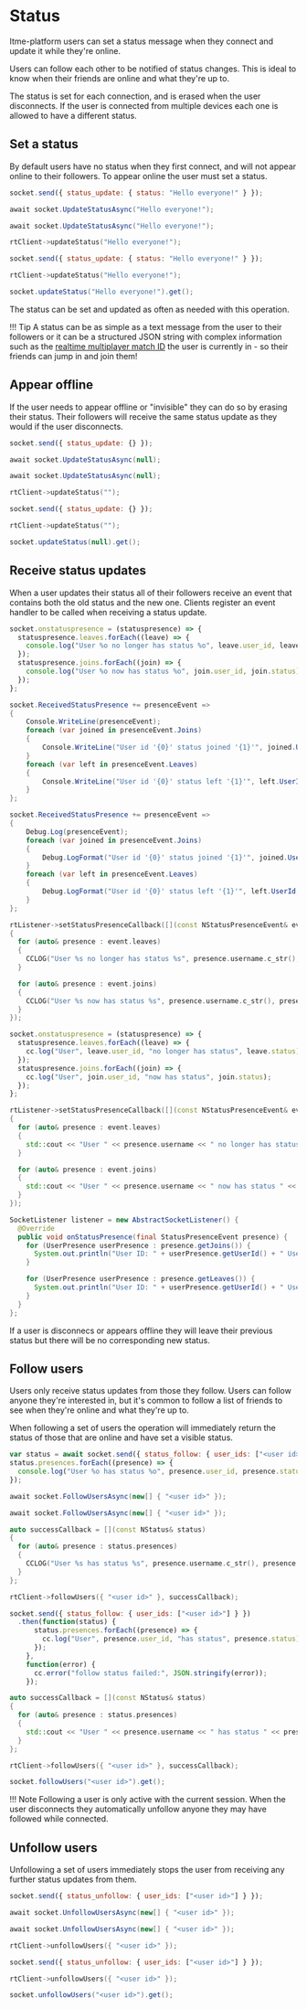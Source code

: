 # Status

Itme-platform users can set a status message when they connect and update it while they're online.

Users can follow each other to be notified of status changes. This is ideal to know when their friends are online and what they're up to.

The status is set for each connection, and is erased when the user disconnects. If the user is connected from multiple devices each one is allowed to have a different status.

## Set a status

By default users have no status when they first connect, and will not appear online to their followers. To appear online the user must set a status.

```js tab="JavaScript"
socket.send({ status_update: { status: "Hello everyone!" } });
```

```csharp tab=".NET"
await socket.UpdateStatusAsync("Hello everyone!");
```

```csharp tab="Unity"
await socket.UpdateStatusAsync("Hello everyone!");
```

```cpp tab="Cocos2d-x C++"
rtClient->updateStatus("Hello everyone!");
```

```js tab="Cocos2d-x JS"
socket.send({ status_update: { status: "Hello everyone!" } });
```

```cpp tab="C++"
rtClient->updateStatus("Hello everyone!");
```

```java tab="Java"
socket.updateStatus("Hello everyone!").get();
```

The status can be set and updated as often as needed with this operation.

!!! Tip
    A status can be as simple as a text message from the user to their followers or it can be a structured JSON string with complex information such as the [realtime multiplayer match ID](gameplay-multiplayer-realtime.md) the user is currently in - so their friends can jump in and join them!

## Appear offline

If the user needs to appear offline or "invisible" they can do so by erasing their status. Their followers will receive the same status update as they would if the user disconnects.

```js tab="JavaScript"
socket.send({ status_update: {} });
```

```csharp tab=".NET"
await socket.UpdateStatusAsync(null);
```

```csharp tab="Unity"
await socket.UpdateStatusAsync(null);
```

```cpp tab="Cocos2d-x C++"
rtClient->updateStatus("");
```

```js tab="Cocos2d-x JS"
socket.send({ status_update: {} });
```

```cpp tab="C++"
rtClient->updateStatus("");
```

```java tab="Java"
socket.updateStatus(null).get();
```

## Receive status updates

When a user updates their status all of their followers receive an event that contains both the old status and the new one. Clients register an event handler to be called when receiving a status update.

```js tab="JavaScript"
socket.onstatuspresence = (statuspresence) => {
  statuspresence.leaves.forEach((leave) => {
    console.log("User %o no longer has status %o", leave.user_id, leave.status);
  });
  statuspresence.joins.forEach((join) => {
    console.log("User %o now has status %o", join.user_id, join.status);
  });
};
```

```csharp tab=".NET"
socket.ReceivedStatusPresence += presenceEvent =>
{
    Console.WriteLine(presenceEvent);
    foreach (var joined in presenceEvent.Joins)
    {
        Console.WriteLine("User id '{0}' status joined '{1}'", joined.UserId, joined.Status);
    }
    foreach (var left in presenceEvent.Leaves)
    {
        Console.WriteLine("User id '{0}' status left '{1}'", left.UserId, left.Status);
    }
};
```

```csharp tab="Unity"
socket.ReceivedStatusPresence += presenceEvent =>
{
    Debug.Log(presenceEvent);
    foreach (var joined in presenceEvent.Joins)
    {
        Debug.LogFormat("User id '{0}' status joined '{1}'", joined.UserId, joined.Status);
    }
    foreach (var left in presenceEvent.Leaves)
    {
        Debug.LogFormat("User id '{0}' status left '{1}'", left.UserId, left.Status);
    }
};
```

```cpp tab="Cocos2d-x C++"
rtListener->setStatusPresenceCallback([](const NStatusPresenceEvent& event)
{
  for (auto& presence : event.leaves)
  {
    CCLOG("User %s no longer has status %s", presence.username.c_str(), presence.status.c_str());
  }

  for (auto& presence : event.joins)
  {
    CCLOG("User %s now has status %s", presence.username.c_str(), presence.status.c_str());
  }
});
```

```js tab="Cocos2d-x JS"
socket.onstatuspresence = (statuspresence) => {
  statuspresence.leaves.forEach((leave) => {
    cc.log("User", leave.user_id, "no longer has status", leave.status);
  });
  statuspresence.joins.forEach((join) => {
    cc.log("User", join.user_id, "now has status", join.status);
  });
};
```

```cpp tab="C++"
rtListener->setStatusPresenceCallback([](const NStatusPresenceEvent& event)
{
  for (auto& presence : event.leaves)
  {
    std::cout << "User " << presence.username << " no longer has status " << presence.status << std::endl;
  }

  for (auto& presence : event.joins)
  {
    std::cout << "User " << presence.username << " now has status " << presence.status << std::endl;
  }
});
```

```java tab="Java"
SocketListener listener = new AbstractSocketListener() {
  @Override
  public void onStatusPresence(final StatusPresenceEvent presence) {
    for (UserPresence userPresence : presence.getJoins()) {
      System.out.println("User ID: " + userPresence.getUserId() + " Username: " + userPresence.getUsername() + " Status: " + userPresence.getStatus());
    }

    for (UserPresence userPresence : presence.getLeaves()) {
      System.out.println("User ID: " + userPresence.getUserId() + " Username: " + userPresence.getUsername() + " Status: " + userPresence.getStatus());
    }
  }
};
```

If a user is disconnecs or appears offline they will leave their previous status but there will be no corresponding new status.

## Follow users

Users only receive status updates from those they follow. Users can follow anyone they're interested in, but it's common to follow a list of friends to see when they're online and what they're up to.

When following a set of users the operation will immediately return the status of those that are online and have set a visible status.

```js tab="JavaScript"
var status = await socket.send({ status_follow: { user_ids: ["<user id>"] } });
status.presences.forEach((presence) => {
  console.log("User %o has status %o", presence.user_id, presence.status);
});
```

```csharp tab=".NET"
await socket.FollowUsersAsync(new[] { "<user id>" });
```

```csharp tab="Unity"
await socket.FollowUsersAsync(new[] { "<user id>" });
```

```cpp tab="Cocos2d-x C++"
auto successCallback = [](const NStatus& status)
{
  for (auto& presence : status.presences)
  {
    CCLOG("User %s has status %s", presence.username.c_str(), presence.status.c_str());
  }
};

rtClient->followUsers({ "<user id>" }, successCallback);
```

```js tab="Cocos2d-x JS"
socket.send({ status_follow: { user_ids: ["<user id>"] } })
  .then(function(status) {
      status.presences.forEach((presence) => {
        cc.log("User", presence.user_id, "has status", presence.status);
      });
    },
    function(error) {
      cc.error("follow status failed:", JSON.stringify(error));
    });
```

```cpp tab="C++"
auto successCallback = [](const NStatus& status)
{
  for (auto& presence : status.presences)
  {
    std::cout << "User " << presence.username << " has status " << presence.status << std::endl;
  }
};

rtClient->followUsers({ "<user id>" }, successCallback);
```

```java tab="Java"
socket.followUsers("<user id>").get();
```

!!! Note
    Following a user is only active with the current session. When the user disconnects they automatically unfollow anyone they may have followed while connected.

## Unfollow users

Unfollowing a set of users immediately stops the user from receiving any further status updates from them.

```js tab="JavaScript"
socket.send({ status_unfollow: { user_ids: ["<user id>"] } });
```

```csharp tab=".NET"
await socket.UnfollowUsersAsync(new[] { "<user id>" });
```

```csharp tab="Unity"
await socket.UnfollowUsersAsync(new[] { "<user id>" });
```

```cpp tab="Cocos2d-x C++"
rtClient->unfollowUsers({ "<user id>" });
```

```js tab="Cocos2d-x JS"
socket.send({ status_unfollow: { user_ids: ["<user id>"] } });
```

```cpp tab="C++"
rtClient->unfollowUsers({ "<user id>" });
```

```java tab="Java"
socket.unfollowUsers("<user id>").get();
```
